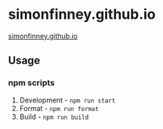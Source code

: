 # simonfinney.github.io

[simonfinney.github.io](http://simonfinney.github.io/)

## Usage

### npm scripts

1. Development - `npm run start`
2. Format - `npm run format`
3. Build - `npm run build`
